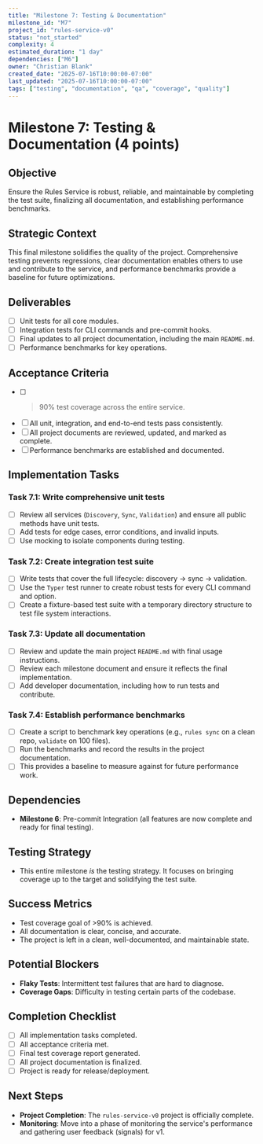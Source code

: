 ```yaml
---
title: "Milestone 7: Testing & Documentation"
milestone_id: "M7"
project_id: "rules-service-v0"
status: "not_started"
complexity: 4
estimated_duration: "1 day"
dependencies: ["M6"]
owner: "Christian Blank"
created_date: "2025-07-16T10:00:00-07:00"
last_updated: "2025-07-16T10:00:00-07:00"
tags: ["testing", "documentation", "qa", "coverage", "quality"]
---
```


# **Milestone 7: Testing & Documentation (4 points)**

## **Objective**
Ensure the Rules Service is robust, reliable, and maintainable by completing the test suite, finalizing all documentation, and establishing performance benchmarks.

## **Strategic Context**
This final milestone solidifies the quality of the project. Comprehensive testing prevents regressions, clear documentation enables others to use and contribute to the service, and performance benchmarks provide a baseline for future optimizations.

## **Deliverables**
- [ ] Unit tests for all core modules.
- [ ] Integration tests for CLI commands and pre-commit hooks.
- [ ] Final updates to all project documentation, including the main `README.md`.
- [ ] Performance benchmarks for key operations.

## **Acceptance Criteria**
- [ ] >90% test coverage across the entire service.
- [ ] All unit, integration, and end-to-end tests pass consistently.
- [ ] All project documents are reviewed, updated, and marked as complete.
- [ ] Performance benchmarks are established and documented.

## **Implementation Tasks**

### **Task 7.1: Write comprehensive unit tests**
- [ ] Review all services (`Discovery`, `Sync`, `Validation`) and ensure all public methods have unit tests.
- [ ] Add tests for edge cases, error conditions, and invalid inputs.
- [ ] Use mocking to isolate components during testing.

### **Task 7.2: Create integration test suite**
- [ ] Write tests that cover the full lifecycle: discovery -> sync -> validation.
- [ ] Use the `Typer` test runner to create robust tests for every CLI command and option.
- [ ] Create a fixture-based test suite with a temporary directory structure to test file system interactions.

### **Task 7.3: Update all documentation**
- [ ] Review and update the main project `README.md` with final usage instructions.
- [ ] Review each milestone document and ensure it reflects the final implementation.
- [ ] Add developer documentation, including how to run tests and contribute.

### **Task 7.4: Establish performance benchmarks**
- [ ] Create a script to benchmark key operations (e.g., `rules sync` on a clean repo, `validate` on 100 files).
- [ ] Run the benchmarks and record the results in the project documentation.
- [ ] This provides a baseline to measure against for future performance work.

## **Dependencies**
- **Milestone 6**: Pre-commit Integration (all features are now complete and ready for final testing).

## **Testing Strategy**
- This entire milestone *is* the testing strategy. It focuses on bringing coverage up to the target and solidifying the test suite.

## **Success Metrics**
- Test coverage goal of >90% is achieved.
- All documentation is clear, concise, and accurate.
- The project is left in a clean, well-documented, and maintainable state.

## **Potential Blockers**
- **Flaky Tests**: Intermittent test failures that are hard to diagnose.
- **Coverage Gaps**: Difficulty in testing certain parts of the codebase.

## **Completion Checklist**
- [ ] All implementation tasks completed.
- [ ] All acceptance criteria met.
- [ ] Final test coverage report generated.
- [ ] All project documentation is finalized.
- [ ] Project is ready for release/deployment.

## **Next Steps**
- **Project Completion**: The `rules-service-v0` project is officially complete.
- **Monitoring**: Move into a phase of monitoring the service's performance and gathering user feedback (signals) for v1.
